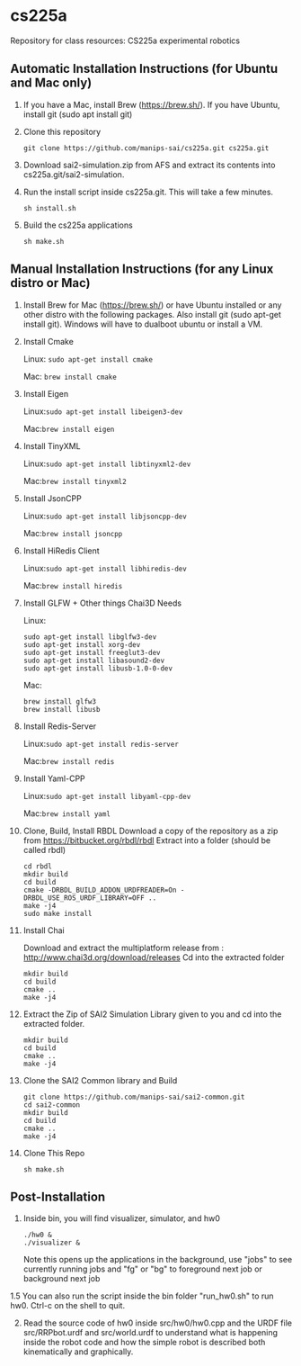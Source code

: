 # cs225a
Repository for class resources: CS225a experimental robotics

## Automatic Installation Instructions (for Ubuntu and Mac only)
1. If you have a Mac, install Brew (https://brew.sh/). If you have Ubuntu, install git (sudo apt install git)

2. Clone this repository

   ```git clone https://github.com/manips-sai/cs225a.git cs225a.git```

3. Download sai2-simulation.zip from AFS and extract its contents into cs225a.git/sai2-simulation.

4. Run the install script inside cs225a.git. This will take a few minutes.

   ```sh install.sh```

5. Build the cs225a applications

   ```sh make.sh```

## Manual Installation Instructions (for any Linux distro or Mac)
1. Install Brew for Mac (https://brew.sh/) or have Ubuntu installed or any other distro with the following packages. Also install git (sudo apt-get install git). Windows will have to dualboot ubuntu or install a VM.

2. Install Cmake

   Linux: ```sudo apt-get install cmake```
   
   Mac: ```brew install cmake```
   
3. Install Eigen

   Linux:```sudo apt-get install libeigen3-dev```
    
   Mac:```brew install eigen```
    
4. Install TinyXML
 
   Linux:```sudo apt-get install libtinyxml2-dev```
    
   Mac:```brew install tinyxml2```

5. Install JsonCPP

   Linux:```sudo apt-get install libjsoncpp-dev```
    
   Mac:```brew install jsoncpp```
   
6. Install HiRedis Client

   Linux:```sudo apt-get install libhiredis-dev```
    
   Mac:```brew install hiredis```
   
7. Install GLFW + Other things Chai3D Needs

   Linux:
   ```
   sudo apt-get install libglfw3-dev
   sudo apt-get install xorg-dev
   sudo apt-get install freeglut3-dev
   sudo apt-get install libasound2-dev
   sudo apt-get install libusb-1.0-0-dev
   ```
    
   Mac:
   ```
   brew install glfw3
   brew install libusb
   ```
   
8. Install Redis-Server

   Linux:```sudo apt-get install redis-server```
    
   Mac:```brew install redis```
   
9. Install Yaml-CPP

   Linux:```sudo apt-get install libyaml-cpp-dev```
    
   Mac:```brew install yaml```
   
10. Clone, Build, Install RBDL
    Download a copy of the repository as a zip from https://bitbucket.org/rbdl/rbdl
    Extract into a folder (should be called rbdl)
    ```
    cd rbdl
    mkdir build 
    cd build
    cmake -DRBDL_BUILD_ADDON_URDFREADER=On -DRBDL_USE_ROS_URDF_LIBRARY=OFF ..
    make -j4
    sudo make install
    ```
   
11. Install Chai

    Download and extract the multiplatform release from : http://www.chai3d.org/download/releases
    Cd into the extracted folder
 
    ```
    mkdir build
    cd build
    cmake ..
    make -j4
    ```
    
12. Extract the Zip of SAI2 Simulation Library given to you and cd into the extracted folder.
    ```
    mkdir build
    cd build
    cmake ..
    make -j4
    ```
13. Clone the SAI2 Common library and Build
    ```
    git clone https://github.com/manips-sai/sai2-common.git
    cd sai2-common
    mkdir build
    cd build
    cmake ..
    make -j4
    ```
    
14. Clone This Repo
    ```
    sh make.sh
    ```

## Post-Installation

1. Inside bin, you will find visualizer, simulator, and hw0
   ```
   ./hw0 &
   ./visualizer &
   ```
   Note this opens up the applications in the background, use "jobs" to see currently running jobs and "fg" or "bg" to foreground next job or background next job
   
1.5 You can also run the script inside the bin folder "run_hw0.sh" to run hw0. Ctrl-c on the shell to quit.
   
2. Read the source code of hw0 inside src/hw0/hw0.cpp and the URDF file src/RRPbot.urdf and src/world.urdf to understand what is happening inside the robot code and how the simple robot is described both kinematically and graphically.
